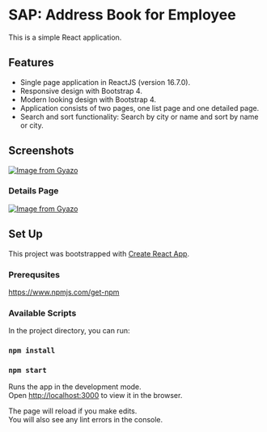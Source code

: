 # SAP: Address Book for Employee


This is a simple React application.

## Features

- Single page application in ReactJS (version 16.7.0). 
- Responsive design with Bootstrap 4.
- Modern looking design with Bootstrap 4.
- Application consists of two pages, one list page and one detailed page.
- Search and sort functionality: Search by city or name and sort by name or city.
 
## Screenshots

[![Image from Gyazo](https://i.gyazo.com/0d61b21ce25b2f91bb1af8e3d9c2a76c.png)](https://gyazo.com/0d61b21ce25b2f91bb1af8e3d9c2a76c)

### Details Page


[![Image from Gyazo](https://i.gyazo.com/5ae9740124141269b7ee6a0b5bd128ea.png)](https://gyazo.com/5ae9740124141269b7ee6a0b5bd128ea)


## Set Up
 
This project was bootstrapped with [Create React App](https://github.com/facebook/create-react-app).

### Prerequsites

https://www.npmjs.com/get-npm

### Available Scripts

In the project directory, you can run:

### `npm install`

### `npm start`

Runs the app in the development mode.<br>
Open [http://localhost:3000](http://localhost:3000) to view it in the browser.

The page will reload if you make edits.<br>
You will also see any lint errors in the console.


